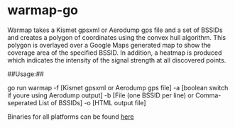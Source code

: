 # warmap-go

Warmap takes a Kismet gpsxml or Aerodump gps file and a set of BSSIDs and creates a polygon of coordinates using the convex hull algorithm. This polygon is overlayed over a Google Maps generated map to show the coverage area of the specified BSSID. In addition, a heatmap is produced which indicates the intensity of the signal strength at all discovered points.

##Usage:##

go run warmap -f [Kismet gpsxml or Aerodump gps file] -a [boolean switch if youre using Aerodump output] -b [File (one BSSID per line) or Comma-seperated List of BSSIDs] -o [HTML output file]

Binaries for all platforms can be found <a href="https://github.com/rmikehodges/warmap-go/releases">here</a>
